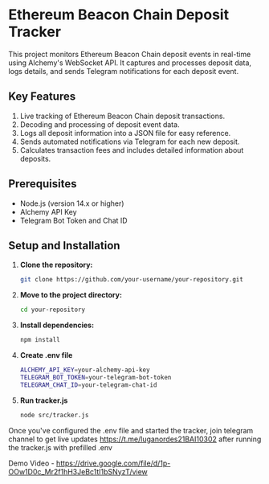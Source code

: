 # Ethereum Beacon Chain Deposit Tracker

This project monitors Ethereum Beacon Chain deposit events in real-time using Alchemy's WebSocket API. It captures and processes deposit data, logs details, and sends Telegram notifications for each deposit event.

## Key Features

1. Live tracking of Ethereum Beacon Chain deposit transactions.
2. Decoding and processing of deposit event data.
3. Logs all deposit information into a JSON file for easy reference.
4. Sends automated notifications via Telegram for each new deposit.
5. Calculates transaction fees and includes detailed information about deposits.

## Prerequisites

- Node.js (version 14.x or higher)
- Alchemy API Key
- Telegram Bot Token and Chat ID

## Setup and Installation

1. **Clone the repository:**

   ```bash
   git clone https://github.com/your-username/your-repository.git

2. **Move to the project directory:**

   ```bash
   cd your-repository

3. **Install dependencies:**
    ```bash
    npm install

4. **Create .env file**
    ```bash
    ALCHEMY_API_KEY=your-alchemy-api-key
    TELEGRAM_BOT_TOKEN=your-telegram-bot-token
    TELEGRAM_CHAT_ID=your-telegram-chat-id

5. **Run tracker.js**
    ```bash
    node src/tracker.js

Once you've configured the .env file and started the tracker, join telegram channel to get live updates https://t.me/luganordes21BAI10302 after running the tracker.js with prefilled .env

Demo Video - https://drive.google.com/file/d/1p-OOw1D0c_Mr2f1hH3JeBc1tI1bSNyzT/view